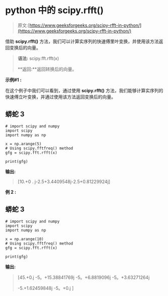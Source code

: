 # python 中的 scipy.rfft()

> 原文:[https://www.geeksforgeeks.org/scipy-rfft-in-python/](https://www.geeksforgeeks.org/scipy-rfft-in-python/)

借助 **scipy.rfft()** 方法，我们可以计算实序列的快速傅里叶变换，并使用该方法返回变换后的向量。

> **语法:** scipy.fft.rfft(x)
> 
> **返回:**返回转换后的向量。

**示例#1 :**

在这个例子中我们可以看到，通过使用 **scipy.rfft()** 方法，我们能够计算实序列的快速傅立叶变换，并通过使用该方法返回变换后的向量。

## 蟒蛇 3

```
# import scipy and numpy
import scipy
import numpy as np

x = np.arange(5)
# Using scipy.fftfreq() method
gfg = scipy.fft.rfft(x)

print(gfg)
```

**输出:**

> [10.+0 . j-2.5+3.4409548j-2.5+0.81229924j]

**例 2 :**

## 蟒蛇 3

```
# import scipy and numpy
import scipy
import numpy as np

x = np.arange(10)
# Using scipy.fftfreq() method
gfg = scipy.fft.rfft(x)

print(gfg)
```

**输出:**

> [45.+0.j -5。+15.38841769j -5。+6.8819096j -5。+3.63271264j
> 
> -5.+1.62459848j -5。+0.j ]